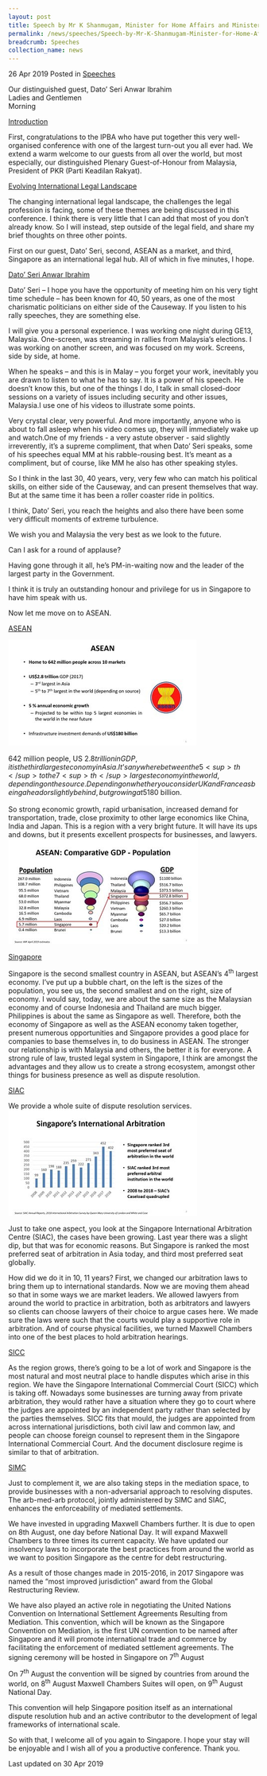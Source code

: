 ```yaml
---
layout: post
title: Speech by Mr K Shanmugam, Minister for Home Affairs and Minister for Law, at the 29th Inter-Pacific Bar Association Annual Meeting and Conference
permalink: /news/speeches/Speech-by-Mr-K-Shanmugam-Minister-for-Home-Affairs-and-Minister-for-Law-29th-Inter-Pacific-Bar-Association-Annual-Meeting-and-Conference
breadcrumb: Speeches
collection_name: news
---
```


26 Apr 2019 Posted in [Speeches](/news/speeches)

Our distinguished guest, Dato’ Seri Anwar Ibrahim  
Ladies and Gentlemen  
Morning  

<u>Introduction</u>


First, congratulations to the IPBA who have put together this very well-organised conference with one of the largest turn-out you all ever had. We extend a warm welcome to our guests from all over the world, but most especially, our distinguished Plenary Guest-of-Honour from Malaysia, President of PKR (Parti Keadilan Rakyat).


<u>Evolving International Legal Landscape</u>

The changing international legal landscape, the challenges the legal profession is facing, some of these themes are being discussed in this conference. I think there is very little that I can add that most of you don’t already know. So I will instead, step outside of the legal field, and share my brief thoughts on three other points.
  
First on our guest, Dato’ Seri, second, ASEAN as a market, and third, Singapore as an international legal hub. All of which in five minutes, I hope.
 

<u>Dato’ Seri Anwar Ibrahim</u>

Dato’ Seri – I hope you have the opportunity of meeting him on his very tight time schedule – has been known for 40, 50 years, as one of the most charismatic politicians on either side of the Causeway. If you listen to his rally speeches, they are something else.

I will give you a personal experience. I was working one night during GE13, Malaysia. One-screen, was streaming in rallies from Malaysia’s elections. I was working on another screen, and was focused on my work. Screens, side by side, at home.
  
When he speaks – and this is in Malay – you forget your work, inevitably you are drawn to listen to what he has to say. It is a power of his speech. He doesn’t know this, but one of the things I do, I talk in small closed-door sessions on a variety of issues including security and other issues, Malaysia.I use one of his videos to illustrate some points.

Very crystal clear, very powerful. And more importantly, anyone who is about to fall asleep when his video comes up, they will immediately wake up and watch.One of my friends - a very astute observer - said slightly irreverently, it’s a supreme compliment, that when Dato’ Seri speaks, some of his speeches equal MM at his rabble-rousing best. It’s meant as a compliment, but of course, like MM he also has other speaking styles.
  
So I think in the last 30, 40 years, very, very few who can match his political skills, on either side of the Causeway, and can present themselves that way. But at the same time it has been a roller coaster ride in politics.
 
I think, Dato’ Seri, you reach the heights and also there have been some very difficult moments of extreme turbulence.
 
We wish you and Malaysia the very best as we look to the future.

Can I ask for a round of applause?

Having gone through it all, he’s PM-in-waiting now and the leader of the largest party in the Government.

I think it is truly an outstanding honour and privilege for us in Singapore to have him speak with us.

Now let me move on to ASEAN.
 
<u>ASEAN</u>

![Slide 1](/images/news/speeches/1556633820923.jpg)

642 million people, US $2.8 trillion in GDP, it is the third largest economy in Asia. It’s anywhere between the 5<sup>th</sup> to the 7<sup>th</sup> largest economy in the world, depending on the source. Depending on whether you consider UK and France as being ahead or slightly behind, but growing at 5% and projected to be within 5 largest economies of the world in the very near future, in the next 6-7 years. The infrastructure investment demands top US$180 billion.
<br>  
So strong economic growth, rapid urbanisation, increased demand for transportation, trade, close proximity to other large economics like China, India and Japan. This is a region with a very bright future. It will have its ups and downs, but it presents excellent prospects for businesses, and lawyers.
![Slide 2](/images/news/speeches/1556633949110.jpg)

<u>Singapore</u>


Singapore is the second smallest country in ASEAN, but ASEAN’s 4<sup>th</sup> largest economy. I’ve put up a bubble chart, on the left is the sizes of the population, you see us, the second smallest and on the right, size of economy. I would say, today, we are about the same size as the Malaysian economy and of course Indonesia and Thailand are much bigger. Philippines is about the same as Singapore as well. Therefore, both the economy of Singapore as well as the ASEAN economy taken together, present numerous opportunities and Singapore provides a good place for companies to base themselves in, to do business in ASEAN. The stronger our relationship is with Malaysia and others, the better it is for everyone. A strong rule of law, trusted legal system in Singapore, I think are amongst the advantages and they allow us to create a strong ecosystem, amongst other things for business presence as well as dispute resolution.

<u>SIAC</u>

We provide a whole suite of dispute resolution services.
![Slide 3](/images/news/speeches/1556633962573.jpg)

Just to take one aspect, you look at the Singapore International Arbitration Centre (SIAC), the cases have been growing. Last year there was a slight dip, but that was for economic reasons. But Singapore is ranked the most preferred seat of arbitration in Asia today, and third most preferred seat globally.

How did we do it in 10, 11 years? First, we changed our arbitration laws to bring them up to international standards. Now we are moving them ahead so that in some ways we are market leaders. We allowed lawyers from around the world to practice in arbitration, both as arbitrators and lawyers so clients can choose lawyers of their choice to argue cases here. We made sure the laws were such that the courts would play a supportive role in arbitration. And of course physical facilities, we turned Maxwell Chambers into one of the best places to hold arbitration hearings.

<u>SICC</u>

As the region grows, there’s going to be a lot of work and Singapore is the most natural and most neutral place to handle disputes which arise in this region. We have the Singapore International Commercial Court (SICC) which is taking off. Nowadays some businesses are turning away from private arbitration, they would rather have a situation where they go to court where the judges are appointed by an independent party rather than selected by the parties themselves. SICC fits that mould, the judges are appointed from across international jurisdictions, both civil law and common law, and people can choose foreign counsel to represent them in the Singapore International Commercial Court. And the document disclosure regime is similar to that of arbitration.

<u>SIMC</u>

Just to complement it, we are also taking steps in the mediation space, to provide businesses with a non-adversarial approach to resolving disputes. The arb-med-arb protocol, jointly administered by SIMC and SIAC, enhances the enforceability of mediated settlements.
 
We have invested in upgrading Maxwell Chambers further. It is due to open on 8th August, one day before National Day. It will expand Maxwell Chambers to three times its current capacity. We have updated our insolvency laws to incorporate the best practices from around the world as we want to position Singapore as the centre for debt restructuring.

As a result of those changes made in 2015-2016, in 2017 Singapore was named the “most improved jurisdiction” award from the Global Restructuring Review.

We have also played an active role in negotiating the United Nations Convention on International Settlement Agreements Resulting from Mediation. This convention, which will be known as the Singapore Convention on Mediation, is the first UN convention to be named after Singapore and it will promote international trade and commerce by facilitating the enforcement of mediated settlement agreements. The signing ceremony will be hosted in Singapore on 7<sup>th</sup> August

On 7<sup>th</sup> August the convention will be signed by countries from around the world, on 8<sup>th</sup> August Maxwell Chambers Suites will open, on 9<sup>th</sup> August National Day.
 
This convention will help Singapore position itself as an international dispute resolution hub and an active contributor to the development of legal frameworks of international scale.

So with that, I welcome all of you again to Singapore. I hope your stay will be enjoyable and I wish all of you a productive conference. Thank you.


<p class="right-side-updated">Last updated on 30 Apr 2019 </p>
